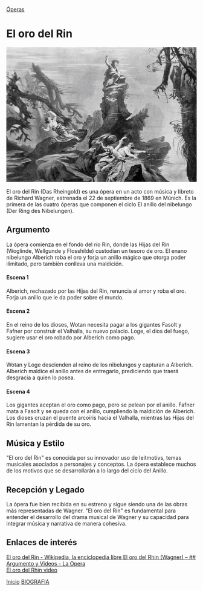 [Óperas](obras.md)
# **El oro del Rin**

![imagen](elOroDelRin.jpg)

El oro del Rin (Das Rheingold) es una ópera en un acto con música y libreto de Richard Wagner, estrenada el 22 de septiembre de 1869 en Múnich. Es la primera de las cuatro óperas que componen el ciclo El anillo del nibelungo (Der Ring des Nibelungen).

## Argumento

La ópera comienza en el fondo del río Rin, donde las Hijas del Rin (Woglinde, Wellgunde y Flosshilde) custodian un tesoro de oro. El enano nibelungo Alberich roba el oro y forja un anillo mágico que otorga poder ilimitado, pero también conlleva una maldición.

#### Escena 1  

Alberich, rechazado por las Hijas del Rin, renuncia al amor y roba el oro.
Forja un anillo que le da poder sobre el mundo.

#### Escena 2 

En el reino de los dioses, Wotan necesita pagar a los gigantes Fasolt y Fafner por construir el Valhalla, su nuevo palacio.
Loge, el dios del fuego, sugiere usar el oro robado por Alberich como pago.

#### Escena 3  

Wotan y Loge descienden al reino de los nibelungos y capturan a Alberich.
Alberich maldice el anillo antes de entregarlo, prediciendo que traerá desgracia a quien lo posea.

#### Escena 4  

Los gigantes aceptan el oro como pago, pero se pelean por el anillo.
Fafner mata a Fasolt y se queda con el anillo, cumpliendo la maldición de Alberich.
Los dioses cruzan el puente arcoíris hacia el Valhalla, mientras las Hijas del Rin lamentan la pérdida de su oro.

## Música y Estilo 

"El oro del Rin" es conocida por su innovador uso de leitmotivs, temas musicales asociados a personajes y conceptos. La ópera establece muchos de los motivos que se desarrollarán a lo largo del ciclo del Anillo.

## Recepción y Legado 

La ópera fue bien recibida en su estreno y sigue siendo una de las obras más representadas de Wagner. "El oro del Rin" es fundamental para entender el desarrollo del drama musical de Wagner y su capacidad para integrar música y narrativa de manera cohesiva.

## Enlaces de interés 

[El oro del Rin - Wikipedia, la enciclopedia libre ](https://es.wikipedia.org/wiki/El_oro_del_Rin) 
[El oro del Rhin (Wagner) – ## Argumento y Videos - La Opera ](https://laopera.net/wagner/el-oro-del-rhin-wagner-argumento-y-videos)  
[El oro del Rhin video](https://www.youtube.com/watch?v=gVUanA7g-Vs)

 [Inicio](README.md)  [BIOGRAFIA](biografia.md) 
